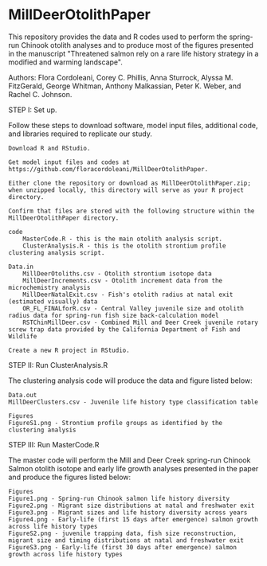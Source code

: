 # MillDeerOtolithPaper

This repository provides the data and R codes used to perform the spring-run Chinook otolith analyses and to produce most of the figures presented in the manuscript "Threatened salmon rely on a rare life history strategy in a modified and warming landscape".

Authors: Flora Cordoleani, Corey C. Phillis, Anna Sturrock, Alyssa M. FitzGerald, George Whitman, Anthony Malkassian, Peter K. Weber, and Rachel C. Johnson.

STEP I: Set up.

Follow these steps to download software, model input files, additional code, and libraries required to replicate our study.

    Download R and RStudio.

    Get model input files and codes at https://github.com/floracordoleani/MillDeerOtolithPaper.

    Either clone the repository or download as MillDeerOtolithPaper.zip; when unzipped locally, this directory will serve as your R project directory.

    Confirm that files are stored with the following structure within the MillDeerOtolithPaper directory.

    code
        MasterCode.R - this is the main otolith analysis script.
        ClusterAnalysis.R - this is the otolith strontium profile clustering analysis script.

    Data.in
        MillDeerOtoliths.csv - Otolith strontium isotope data 
        MillDeerIncrements.csv - Otolith increment data from the microchemistry analysis
        MillDeerNatalExit.csv - Fish's otolith radius at natal exit (estimated visually) data
        OR_FL_FINALforR.csv - Central Valley juvenile size and otolith radius data for spring-run fish size back-calculation model
        RSTChinMillDeer.csv - Combined Mill and Deer Creek juvenile rotary screw trap data provided by the California Department of Fish and Wildlife

    Create a new R project in RStudio.

STEP II: Run ClusterAnalysis.R 

The clustering analysis code will produce the data and figure listed below:

    Data.out
    MillDeerClusters.csv - Juvenile life history type classification table

    Figures
    FigureS1.png - Strontium profile groups as identified by the clustering analysis 
    
STEP III: Run MasterCode.R

The master code will perform the Mill and Deer Creek spring-run Chinook Salmon otolith isotope and early life growth analyses presented in the paper and produce the figures listed below:

    Figures
    Figure1.png - Spring-run Chinook salmon life history diversity
    Figure2.png - Migrant size distributions at natal and freshwater exit
    Figure3.png - Migrant sizes and life history diversity across years
    Figure4.png - Early-life (first 15 days after emergence) salmon growth across life history types
    FigureS2.png - juvenile trapping data, fish size reconstruction, migrant size and timing distributions at natal and freshwater exit
    FigureS3.png - Early-life (first 30 days after emergence) salmon growth across life history types

